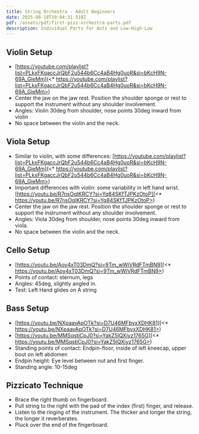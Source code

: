 ```yaml
---
title: String Orchestra - Adult Beginners
date: 2025-08-18T19:04:31.518Z
pdf: /assets/pdf/first-pizz-orchestra-parts.pdf
description: Individual Parts for Ants and Low-High-Low
---
```

## Violin Setup

* [https://youtube.com/playlist?list=PLkxFKgaccJrQbF2u544b6Cc4aB4Hg0uoR&si=bKcH9N-69A_GieMm](<* https://youtube.com/playlist?list=PLkxFKgaccJrQbF2u544b6Cc4aB4Hg0uoR&si=bKcH9N-69A_GieMm>)
* Center the jaw on the jaw rest.  Position the shoulder sponge or rest to support the instrument without any shoulder involvement. 
* Angles: Violin 30deg from shoulder, nose points 30deg inward from violin
* No space between the violin and the neck.

## Viola Setup

* Similar to violin, with some differences: [https://youtube.com/playlist?list=PLkxFKgaccJrQbF2u544b6Cc4aB4Hg0uoR&si=bKcH9N-69A_GieMm](<* https://youtube.com/playlist?list=PLkxFKgaccJrQbF2u544b6Cc4aB4Hg0uoR&si=bKcH9N-69A_GieMm>)
* Important differences with violin: some variability in left hand wrist. [https://youtu.be/R7nsOqIKRCY?si=Yq84SKfTJPKzOtoP](<* https://youtu.be/R7nsOqIKRCY?si=Yq84SKfTJPKzOtoP>)
* Center the jaw on the jaw rest.  Position the shoulder sponge or rest to support the instrument without any shoulder involvement. 
* Angles: Viola 30deg from shoulder, nose points 30deg inward from viola.
* No space between the violin and the neck.

## Cello Setup

* [https://youtu.be/Aoy4xT03DmQ?si=9Tm_wWiVRdFTmBN9](<* https://youtu.be/Aoy4xT03DmQ?si=9Tm_wWiVRdFTmBN9>)
* Points of contact: sternum, legs
* Angles: 45deg, slightly angled in.
* Test: Left Hand glides on A string

## Bass Setup

* [https://youtu.be/NXpaavApOTk?si=D7U46MFbvxXDHK81](<* https://youtu.be/NXpaavApOTk?si=D7U46MFbvxXDHK81>)
* [https://youtu.be/MMSqstiCpJ0?si=YakZ5lQXjyz1765G](<* https://youtu.be/MMSqstiCpJ0?si=YakZ5lQXjyz1765G>)
* Standing points of contact: Endpin-floor, inside of left kneecap, upper bout on left abdomen
* Endpin height: Eye level between nut and first finger.
* Standing angle: 10-15deg

## Pizzicato Technique

* Brace the right thumb on fingerboard.
* Pull string to the right with the pad of the index (first) finger, and release.
* Listen to the ringing of the instrument.  The thicker and longer the string, the longer it reverberates.
* Pluck over the end of the fingerboard.